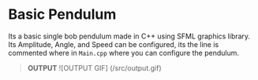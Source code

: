 # Basic Pendulum

Its a basic single bob pendulum made in C++ using SFML graphics library.
Its Amplitude, Angle, and Speed can be configured, its the line is commented where in `Main.cpp` where you can configure the pendulum.

> **OUTPUT**
> ![OUTPUT GIF] (/src/output.gif)
